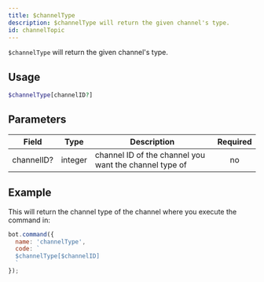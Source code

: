 ```yaml
---
title: $channelType 
description: $channelType will return the given channel's type.
id: channelTopic
---
```


`$channelType` will return the given channel's type.

## Usage

```php
$channelType[channelID?]
```

## Parameters 


| Field      | Type    | Description                                            | Required |
| ---------- | ------- | ------------------------------------------------------ | :------: |
| channelID? | integer | channel ID of the channel you want the channel type of |    no    |


## Example

This will return the channel type of the channel where you execute the command in:

```javascript
bot.command({
  name: 'channelType',
  code: `
  $channelType[$channelID]
  `
});
```